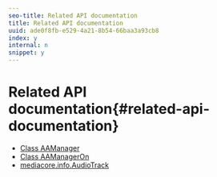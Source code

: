 ```yaml
---
seo-title: Related API documentation
title: Related API documentation
uuid: ade0f8fb-e529-4a21-8b54-66baa3a93cb8
index: y
internal: n
snippet: y
---
```


# Related API documentation{#related-api-documentation}

* [Class AAManager](https://help.adobe.com/en_US/primetime/reference_implementation/android/javadoc/com/adobe/primetime/reference/manager/AdsManager.html) 
* [Class AAManagerOn](https://help.adobe.com/en_US/primetime/reference_implementation/android/javadoc/com/adobe/primetime/reference/manager/AAManagerOn.html) 
* [mediacore.info.AudioTrack](https://help.adobe.com/en_US/primetime/api/psdk/javadoc/com/adobe/mediacore/info/AudioTrack.html)

